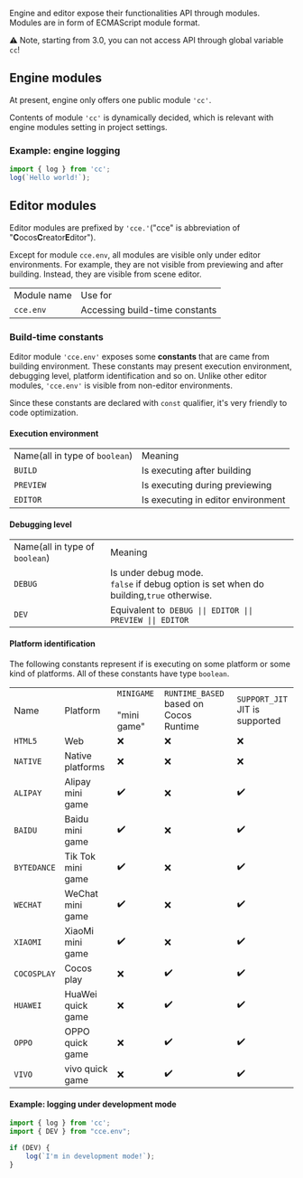 

Engine and editor expose their functionalities API through modules. Modules are in form of ECMAScript module format.

⚠️ Note, starting from 3.0, you can not access API through global variable `cc`!

## Engine modules

At present, engine only offers one public module `'cc'`.

Contents of module `'cc'` is dynamically decided,
which is relevant with engine modules setting in project settings.

### Example: engine logging

```ts
import { log } from 'cc';
log(`Hello world!`);
```

## Editor modules

Editor modules are prefixed by `'cce.'`("cce" is abbreviation of "**C**ocos**C**reator**E**ditor").

Except for module `cce.env`, all modules are visible only under editor environments. For example, they are not visible from previewing and after building. Instead, they are visible from scene editor.

<table>
    <tr>
        <td>Module name</td>
        <td>Use for</td>
    </tr>
    <tr>
        <td><code>cce.env</code></td>
        <td>Accessing build-time constants</td>
    </tr>
</table>

### Build-time constants

Editor module `'cce.env'` exposes some **constants** that are came from building environment. These constants may present execution environment, debugging level, platform identification and so on. Unlike other editor modules, `'cce.env'` is visible from non-editor environments.

Since these constants are declared with `const` qualifier, it's very friendly to code optimization.

#### Execution environment

<table>
    <tr><td>Name(all in type of <code>boolean</code>)</td> <td>Meaning</td></tr>
    <tr><td><code>BUILD</code></td> <td>Is executing after building</td></tr>
    <tr><td><code>PREVIEW</code></td> <td>Is executing during previewing</td></tr>
    <tr><td><code>EDITOR</code></td> <td>Is executing in editor environment</td></tr>
</table>

#### Debugging level

<table>
    <tr><td>Name(all in type of <code>boolean</code>)</td> <td>Meaning</td></tr>
    <tr><td><code>DEBUG</code></td> <td>Is under debug mode.<br/><code>false</code> if debug option is set when do building,<code>true</code> otherwise.
    </td></tr>
    <tr><td><code>DEV</code></td> <td>Equivalent to<code> DEBUG || EDITOR || PREVIEW || EDITOR</code></tr>
</table>

#### Platform identification

The following constants represent if is executing on some platform or some kind of platforms. All of these constants have type `boolean`.
<!-- Please sort the table in dictionary order -->
<table>
    <tr>
    <td>Name</td>
    <td>Platform</td>
    <td><code>MINIGAME<br/></code><br/>"mini game"</td>
    <td><code>RUNTIME_BASED</code><br/>based on Cocos Runtime</td>
    <td><code>SUPPORT_JIT</code><br/>JIT is supported</td>
    </tr>
    <!---->
    <tr>
    <td><code>HTML5</code></td>
    <td>Web</td>
    <td>❌</td> <!-- MINIGAME -->
    <td>❌</td> <!-- RUNTIME_BASED -->
    <td>❌</td> <!-- SUPPORT_JIT -->
    </tr>
    <!---->
    <tr>
    <td><code>NATIVE</code></td>
    <td>Native platforms</td>
    <td>❌</td> <!-- MINIGAME -->
    <td>❌</td> <!-- RUNTIME_BASED -->
    <td>❌</td> <!-- SUPPORT_JIT -->
    </tr>
    <!---->
    <tr>
    <td><code>ALIPAY</code></td>
    <td>Alipay mini game</td>
    <td>✔️</td> <!-- MINIGAME -->
    <td>❌</td> <!-- RUNTIME_BASED -->
    <td>✔️</td> <!-- SUPPORT_JIT -->
    </tr>
    <!---->
    <tr>
    <td><code>BAIDU</code></td>
    <td>Baidu mini game</td>
    <td>✔️</td> <!-- MINIGAME -->
    <td>❌</td> <!-- RUNTIME_BASED -->
    <td>✔️</td> <!-- SUPPORT_JIT -->
    </tr>
    <!---->
    <tr>
    <td><code>BYTEDANCE</code></td>
    <td>Tik Tok mini game</td>
    <td>✔️</td> <!-- MINIGAME -->
    <td>❌</td> <!-- RUNTIME_BASED -->
    <td>✔️</td> <!-- SUPPORT_JIT -->
    </tr>
    <!---->
    <td><code>WECHAT</code></td>
    <td>WeChat mini game</td>
    <td>✔️</td> <!-- MINIGAME -->
    <td>❌</td> <!-- RUNTIME_BASED -->
    <td>✔️</td> <!-- SUPPORT_JIT -->
    </tr>
    <!---->
    <tr>
    <td><code>XIAOMI</code></td>
    <td>XiaoMi mini game</td>
    <td>✔️</td> <!-- MINIGAME -->
    <td>❌</td> <!-- RUNTIME_BASED -->
    <td>✔️</td> <!-- SUPPORT_JIT -->
    </tr>
    <!---->
    <tr><td><code>COCOSPLAY</code></td>
    <td>Cocos play</td>
    <td>❌</td> <!-- MINIGAME -->
    <td>✔️</td> <!-- RUNTIME_BASED -->
    <td>✔️</td> <!-- SUPPORT_JIT -->
    </tr>
    <!---->
    <tr>
    <td><code>HUAWEI</code></td>
    <td>HuaWei quick game</td>
    <td>❌</td> <!-- MINIGAME -->
    <td>✔️</td> <!-- RUNTIME_BASED -->
    <td>✔️</td> <!-- SUPPORT_JIT -->
    </tr>
    <!---->
    <tr>
    <td><code>OPPO</code></td>
    <td>OPPO quick game</td>
    <td>❌</td> <!-- MINIGAME -->
    <td>✔️</td> <!-- RUNTIME_BASED -->
    <td>✔️</td> <!-- SUPPORT_JIT -->
    </tr>
    <!---->
    <tr>
    <td><code>VIVO</code></td>
    <td>vivo quick game</td>
    <td>❌</td> <!-- MINIGAME -->
    <td>✔️</td> <!-- RUNTIME_BASED -->
    <td>✔️</td> <!-- SUPPORT_JIT -->
    </tr>
    <!---->
    <tr>
</table>

#### Example: logging under development mode

```ts
import { log } from 'cc';
import { DEV } from "cce.env";

if (DEV) {
    log(`I'm in development mode!`);
}
```